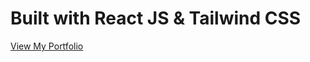 # Built with React JS & Tailwind CSS

[View My Portfolio](https://gourav-2002.github.io/portfolio-react/)
